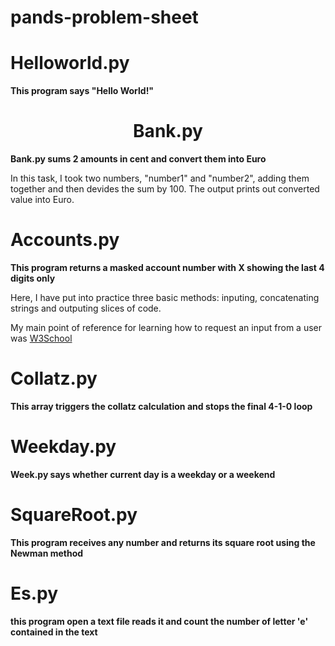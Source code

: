 # pands-problem-sheet

#                     Helloworld.py

**This program says "Hello World!"**

#                       <center> Bank.py</center> 

**Bank.py sums 2 amounts in cent and convert them into Euro**

 In this task, I took two numbers, "number1" and "number2", adding them together and then devides the sum by 100. The output prints out converted value into Euro.


#                        Accounts.py 

**This program returns a masked account number with X showing the last 4 digits only**

Here, I have put into practice three basic methods: inputing, concatenating strings and outputing slices of code.

My main point of reference for learning how to request an input from a user was [W3School](https://www.w3schools.com/python/python_user_input.asp)

#                        Collatz.py 

**This array triggers the collatz calculation and stops the final 4-1-0 loop**

#                        Weekday.py 

**Week.py says whether current day is a weekday or a weekend**

#                         SquareRoot.py 

**This program receives any number and returns its square root using the Newman method**

#                        Es.py 

**this program open a text file reads it and count the number of letter 'e' contained in the text**